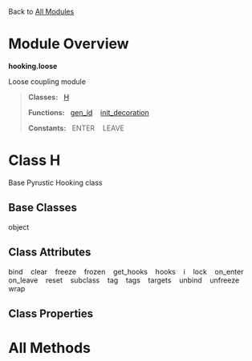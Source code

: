 Back to [All Modules](https://github.com/pyrustic/hooking/blob/master/docs/modules/README.md#readme)

# Module Overview

**hooking.loose**
 
Loose coupling module

> **Classes:** &nbsp; [H](https://github.com/pyrustic/hooking/blob/master/docs/modules/content/hooking.loose/content/classes/H.md#class-h)
>
> **Functions:** &nbsp; [gen\_id](https://github.com/pyrustic/hooking/blob/master/docs/modules/content/hooking.loose/content/functions.md#gen_id) &nbsp;&nbsp; [init\_decoration](https://github.com/pyrustic/hooking/blob/master/docs/modules/content/hooking.loose/content/functions.md#init_decoration)
>
> **Constants:** &nbsp; ENTER &nbsp;&nbsp; LEAVE

# Class H
Base Pyrustic Hooking class

## Base Classes
object

## Class Attributes
bind &nbsp;&nbsp; clear &nbsp;&nbsp; freeze &nbsp;&nbsp; frozen &nbsp;&nbsp; get\_hooks &nbsp;&nbsp; hooks &nbsp;&nbsp; i &nbsp;&nbsp; lock &nbsp;&nbsp; on\_enter &nbsp;&nbsp; on\_leave &nbsp;&nbsp; reset &nbsp;&nbsp; subclass &nbsp;&nbsp; tag &nbsp;&nbsp; tags &nbsp;&nbsp; targets &nbsp;&nbsp; unbind &nbsp;&nbsp; unfreeze &nbsp;&nbsp; wrap

## Class Properties


# All Methods




